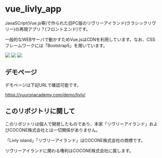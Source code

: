 # vue_livly_app
JavaSCript(Vue.js等)で作られた旧PC版のリヴリーアイランド(クラシックリヴリー)の再現アプリ？(フロントエンド)です。

一般的なWEBサーバで動かすためVue.jsはCDNを利用しています。なお、CSSフレームワークには「Bootstrap5」を用いています。

<img src="https://img.shields.io/badge/JavaScript-F7DF1E.svg?logo=JavaScript&style=flat&logoColor=white">
<img src="https://img.shields.io/badge/-Vue.js-4FC08D.svg?logo=vue.js&style=plastic">

<img src="https://yuuronacademy.com/wp-content/uploads/2022/04/app.jpg">

## デモページ

デモページは下記URLで確認可能です。

https://yuuronacademy.com/demo/livly/


## このリポジトリに関して

このリポジトリは個人で開発したものであり、本家「リヴリーアイランド」およびCOCONE株式会社とは一切関係がありません。

「Livly island」「リヴリーアイランド」はCOCONE株式会社の商標です。

リヴリーアイランドに関わる権利はCOCONE株式会社に属します。